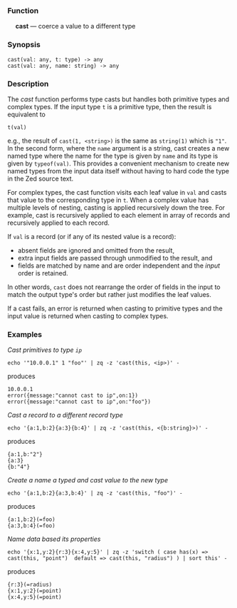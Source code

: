 ### Function

&emsp; **cast** &mdash; coerce a value to a different type

### Synopsis

```
cast(val: any, t: type) -> any
cast(val: any, name: string) -> any
```

### Description

The _cast_ function performs type casts but handles both primitive types and
complex types.  If the input type `t` is a primitive type, then the result
is equivalent to
```
t(val)
```
e.g., the result of `cast(1, <string>)` is the same as `string(1)` which is `"1"`.
In the second form, where the `name` argument is a string, cast creates
a new named type where the name for the type is given by `name` and its
type is given by `typeof(val)`.  This provides a convenient mechanism
to create new named types from the input data itself without having to
hard code the type in the Zed source text.

For complex types, the cast function visits each leaf value in `val` and
casts that value to the corresponding type in `t`.
When a complex value has multiple levels of nesting,
casting is applied recursively down the tree.  For example, cast is recursively
applied to each element in array of records and recursively applied to each record.

If `val` is a record (or if any of its nested value is a record):
* absent fields are ignored and omitted from the result,
* extra input fields are passed through unmodified to the result, and
* fields are matched by name and are order independent and the _input_ order is retained.

In other words, `cast` does not rearrange the order of fields in the input
to match the output type's order but rather just modifies the leaf values.

If a cast fails, an error is returned when casting to primitive types
and the input value is returned when casting to complex types.

### Examples

_Cast primitives to type `ip`_
```mdtest-command
echo '"10.0.0.1" 1 "foo"' | zq -z 'cast(this, <ip>)' -
```
produces
```mdtest-output
10.0.0.1
error({message:"cannot cast to ip",on:1})
error({message:"cannot cast to ip",on:"foo"})
```

_Cast a record to a different record type_
```mdtest-command
echo '{a:1,b:2}{a:3}{b:4}' | zq -z 'cast(this, <{b:string}>)' -
```
produces
```mdtest-output
{a:1,b:"2"}
{a:3}
{b:"4"}
```

_Create a name a typed and cast value to the new type_
```mdtest-command
echo '{a:1,b:2}{a:3,b:4}' | zq -z 'cast(this, "foo")' -
```
produces
```mdtest-output
{a:1,b:2}(=foo)
{a:3,b:4}(=foo)
```

_Name data based its properties_
```mdtest-command
echo '{x:1,y:2}{r:3}{x:4,y:5}' | zq -z 'switch ( case has(x) => cast(this, "point")  default => cast(this, "radius") ) | sort this' -
```
produces
```mdtest-output
{r:3}(=radius)
{x:1,y:2}(=point)
{x:4,y:5}(=point)
```
